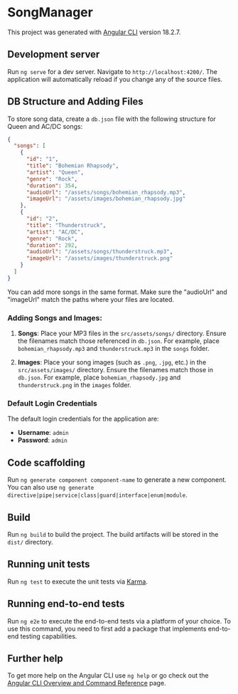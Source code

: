 # SongManager

This project was generated with [Angular CLI](https://github.com/angular/angular-cli) version 18.2.7.

## Development server

Run `ng serve` for a dev server. Navigate to `http://localhost:4200/`. The application will automatically reload if you change any of the source files.

## DB Structure and Adding Files
To store song data, create a `db.json` file with the following structure for Queen and AC/DC songs:

```json
{
  "songs": [
    {
      "id": "1",
      "title": "Bohemian Rhapsody",
      "artist": "Queen",
      "genre": "Rock",
      "duration": 354,
      "audioUrl": "/assets/songs/bohemian_rhapsody.mp3",
      "imageUrl": "/assets/images/bohemian_rhapsody.jpg"
    },
    {
      "id": "2",
      "title": "Thunderstruck",
      "artist": "AC/DC",
      "genre": "Rock",
      "duration": 292,
      "audioUrl": "/assets/songs/thunderstruck.mp3",
      "imageUrl": "/assets/images/thunderstruck.png"
    }
  ]
}
```
You can add more songs in the same format. Make sure the "audioUrl" and "imageUrl" match the paths where your files are located.

### Adding Songs and Images:
1. **Songs**: Place your MP3 files in the `src/assets/songs/` directory. Ensure the filenames match those referenced in `db.json`. For example, place `bohemian_rhapsody.mp3` and `thunderstruck.mp3` in the `songs` folder.

2. **Images**: Place your song images (such as `.png`, `.jpg`, etc.) in the `src/assets/images/` directory. Ensure the filenames match those in `db.json`. For example, place `bohemian_rhapsody.jpg` and `thunderstruck.png` in the `images` folder.

### Default Login Credentials
The default login credentials for the application are:
- **Username**: `admin`
- **Password**: `admin`

## Code scaffolding

Run `ng generate component component-name` to generate a new component. You can also use `ng generate directive|pipe|service|class|guard|interface|enum|module`.

## Build

Run `ng build` to build the project. The build artifacts will be stored in the `dist/` directory.

## Running unit tests

Run `ng test` to execute the unit tests via [Karma](https://karma-runner.github.io).

## Running end-to-end tests

Run `ng e2e` to execute the end-to-end tests via a platform of your choice. To use this command, you need to first add a package that implements end-to-end testing capabilities.

## Further help

To get more help on the Angular CLI use `ng help` or go check out the [Angular CLI Overview and Command Reference](https://angular.dev/tools/cli) page.
